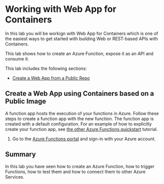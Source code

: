 ﻿Working with Web App for Containers
===================================

In this lab you will be workign with Web App for Containers which is one of the easiest ways to get started with building Web or REST-based APIs with Containers.

This lab shows how to create an Azure Function, expose it as an API and consume it.

This lab includes the following sections:

* [Create a Web App from a Public Repo](#create-webapp-public-repo)

<a name="create-webapp-public-repo"></a>
## Create a Web App using Containers based on a Public Image ##

A function app hosts the execution of your functions in Azure. Follow these steps to create a function app with the new function. The function app is created with a default configuration. For an example of how to explicitly create your function app, see [the other Azure Functions quickstart](https://docs.microsoft.com/en-us/azure/azure-functions/functions-create-first-azure-function-azure-portal) tutorial.

1. Go to the [Azure Functions portal](https://functions.azure.com/signin?correlationId=00000000-0000-0000-0000-000000000000) and sign-in with your Azure account.

## Summary
In this lab you have seen how to create an Azure Function, how to trigger Functions, how to test them and how to connect them to other Azure Services.
